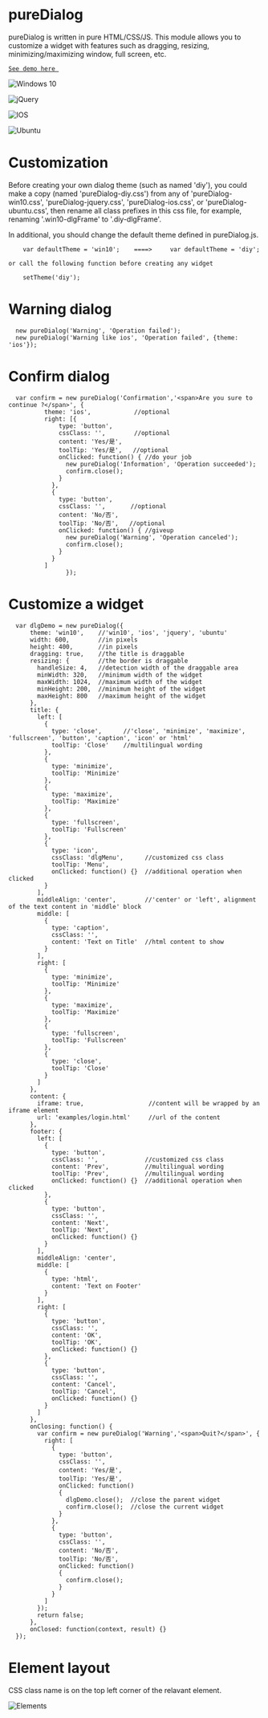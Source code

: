 # pureDialog

pureDialog is written in pure HTML/CSS/JS. This module allows you to customize a widget with features such as dragging, resizing, minimizing/maximizing window, full screen, etc. 

 [`See demo here `](https://straight-coding.github.io/pureDialog)
 
   ![Windows 10](/demo-win10.png)
 
   ![jQuery](/demo-jquery.png)
 
   ![IOS](/demo-ios.png)
 
   ![Ubuntu](/demo-ubuntu.png)
 
# Customization

  Before creating your own dialog theme (such as named 'diy'), you could make a copy (named 'pureDialog-diy.css') from any of 'pureDialog-win10.css', 'pureDialog-jquery.css', 'pureDialog-ios.css', or 'pureDialog-ubuntu.css', then rename all class prefixes in this css file, for example, renaming '.win10-dlgFrame' to '.diy-dlgFrame'.
  
  In additional, you should change the default theme defined in pureDialog.js.
  ```
      var defaultTheme = 'win10';    ====>     var defaultTheme = 'diy';
        
  or call the following function before creating any widget
        
      setTheme('diy');
  ```

# Warning dialog
```
  new pureDialog('Warning', 'Operation failed');
  new pureDialog('Warning like ios', 'Operation failed', {theme: 'ios'});
```

# Confirm dialog
```
  var confirm = new pureDialog('Confirmation','<span>Are you sure to continue ?</span>', {
          theme: 'ios',            //optional
          right: [{
              type: 'button',
              cssClass: '',        //optional
              content: 'Yes/是',
              toolTip: 'Yes/是',   //optional
              onClicked: function() { //do your job
                new pureDialog('Information', 'Operation succeeded');
                confirm.close();
              }
            },
            {
              type: 'button',
              cssClass: '',       //optional
              content: 'No/否',
              toolTip: 'No/否',   //optional
              onClicked: function() { //giveup
                new pureDialog('Warning', 'Operation canceled');
                confirm.close();
              }
            }
          ]
                });
```

# Customize a widget

```
  var dlgDemo = new pureDialog({
      theme: 'win10',    //'win10', 'ios', 'jquery', 'ubuntu'
      width: 600,        //in pixels
      height: 400,       //in pixels
      dragging: true,    //the title is draggable
      resizing: {        //the border is draggable
        handleSize: 4,   //detection width of the draggable area
        minWidth: 320,   //minimum width of the widget
        maxWidth: 1024,  //maximum width of the widget
        minHeight: 200,  //minimum height of the widget
        maxHeight: 800   //maximum height of the widget
      },
      title: {
        left: [
          {
            type: 'close',      //'close', 'minimize', 'maximize', 'fullscreen', 'button', 'caption', 'icon' or 'html'
            toolTip: 'Close'    //multilingual wording
          },
          {
            type: 'minimize',
            toolTip: 'Minimize'
          },
          {
            type: 'maximize',
            toolTip: 'Maximize'
          },
          {
            type: 'fullscreen',
            toolTip: 'Fullscreen'
          },
          {
            type: 'icon',
            cssClass: 'dlgMenu',      //customized css class
            toolTip: 'Menu',
            onClicked: function() {}  //additional operation when clicked
          }
        ],
        middleAlign: 'center',        //'center' or 'left', alignment of the text content in 'middle' block
        middle: [
          {
            type: 'caption',
            cssClass: '',
            content: 'Text on Title'  //html content to show
          }
        ],
        right: [
          {
            type: 'minimize',
            toolTip: 'Minimize'
          },
          {
            type: 'maximize',
            toolTip: 'Maximize'
          },
          {
            type: 'fullscreen',
            toolTip: 'Fullscreen'
          },
          {
            type: 'close',
            toolTip: 'Close'
          }
        ]
      },
      content: {
        iframe: true,                  //content will be wrapped by an iframe element
        url: 'examples/login.html'     //url of the content
      },
      footer: {
        left: [
          {
            type: 'button',
            cssClass: '',             //customized css class
            content: 'Prev',          //multilingual wording
            toolTip: 'Prev',          //multilingual wording
            onClicked: function() {}  //additional operation when clicked
          },
          {
            type: 'button',
            cssClass: '',
            content: 'Next',
            toolTip: 'Next',
            onClicked: function() {}
          }
        ],
        middleAlign: 'center',
        middle: [
          {
            type: 'html',
            content: 'Text on Footer'
          }
        ],
        right: [
          {
            type: 'button',
            cssClass: '',
            content: 'OK',
            toolTip: 'OK',
            onClicked: function() {}
          },
          {
            type: 'button',
            cssClass: '',
            content: 'Cancel',
            toolTip: 'Cancel',
            onClicked: function() {}
          }
        ]
      },
      onClosing: function() {
        var confirm = new pureDialog('Warning','<span>Quit?</span>', {
          right: [
            {
              type: 'button',
              cssClass: '',
              content: 'Yes/是',
              toolTip: 'Yes/是',
              onClicked: function() 
              {
                dlgDemo.close();  //close the parent widget
                confirm.close();  //close the current widget
              }
            },
            {
              type: 'button',
              cssClass: '',
              content: 'No/否',
              toolTip: 'No/否',
              onClicked: function() 
              {
                confirm.close();
              }
            }
          ]
        });
        return false;
      },
      onClosed: function(context, result) {}
  });
```

# Element layout

  CSS class name is on the top left corner of the relavant element.

  ![Elements](/element-layout.png)
  
